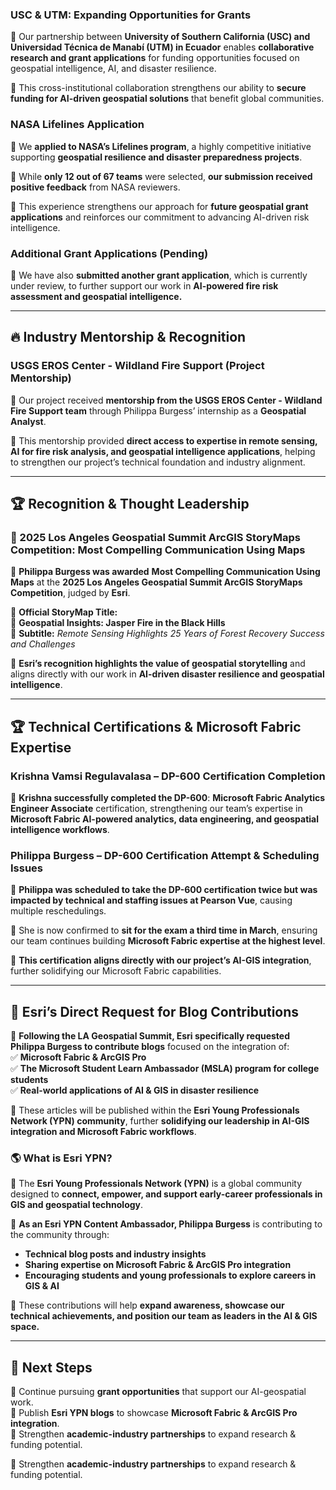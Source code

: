 
### **USC & UTM: Expanding Opportunities for Grants**  
📌 Our partnership between **University of Southern California (USC) and Universidad Técnica de Manabí (UTM) in Ecuador** enables **collaborative research and grant applications** for funding opportunities focused on geospatial intelligence, AI, and disaster resilience.  

📌 This cross-institutional collaboration strengthens our ability to **secure funding for AI-driven geospatial solutions** that benefit global communities.  

### **NASA Lifelines Application**  
📌 We **applied to NASA’s Lifelines program**, a highly competitive initiative supporting **geospatial resilience and disaster preparedness projects**.  

📌 While **only 12 out of 67 teams** were selected, **our submission received positive feedback** from NASA reviewers.  

📌 This experience strengthens our approach for **future geospatial grant applications** and reinforces our commitment to advancing AI-driven risk intelligence.  

### **Additional Grant Applications (Pending)**  
📌 We have also **submitted another grant application**, which is currently under review, to further support our work in **AI-powered fire risk assessment and geospatial intelligence.**  

---

## 🔥 **Industry Mentorship & Recognition**  

### **USGS EROS Center - Wildland Fire Support (Project Mentorship)**  
📌 Our project received **mentorship from the USGS EROS Center - Wildland Fire Support team** through Philippa Burgess’ internship as a **Geospatial Analyst**.  

📌 This mentorship provided **direct access to expertise in remote sensing, AI for fire risk analysis, and geospatial intelligence applications**, helping to strengthen our project’s technical foundation and industry alignment.  

---

## 🏆 **Recognition & Thought Leadership**  

### **🏅 2025 Los Angeles Geospatial Summit ArcGIS StoryMaps Competition: Most Compelling Communication Using Maps**  
📌 **Philippa Burgess was awarded** **Most Compelling Communication Using Maps** at the **2025 Los Angeles Geospatial Summit ArcGIS StoryMaps Competition**, judged by **Esri**.  

📌 **Official StoryMap Title:**  
📍 **Geospatial Insights: Jasper Fire in the Black Hills**  
📍 **Subtitle:** _Remote Sensing Highlights 25 Years of Forest Recovery Success and Challenges_  

📌 **Esri’s recognition highlights the value of geospatial storytelling** and aligns directly with our work in **AI-driven disaster resilience and geospatial intelligence**.  

---

## 🏆 **Technical Certifications & Microsoft Fabric Expertise**  

### **Krishna Vamsi Regulavalasa – DP-600 Certification Completion**  
📌 **Krishna successfully completed the DP-600**: **Microsoft Fabric Analytics Engineer Associate** certification, strengthening our team’s expertise in **Microsoft Fabric AI-powered analytics, data engineering, and geospatial intelligence workflows**.  

### **Philippa Burgess – DP-600 Certification Attempt & Scheduling Issues**  
📌 **Philippa was scheduled to take the DP-600 certification twice but was impacted by technical and staffing issues at Pearson Vue**, causing multiple reschedulings.  

📌 She is now confirmed to **sit for the exam a third time in March**, ensuring our team continues building **Microsoft Fabric expertise at the highest level**.  

📌 **This certification aligns directly with our project’s AI-GIS integration**, further solidifying our Microsoft Fabric capabilities.  

---

## 📝 **Esri’s Direct Request for Blog Contributions**  
📌 **Following the LA Geospatial Summit, Esri specifically requested Philippa Burgess to contribute blogs** focused on the integration of:  
✅ **Microsoft Fabric & ArcGIS Pro**  
✅ **The Microsoft Student Learn Ambassador (MSLA) program for college students**  
✅ **Real-world applications of AI & GIS in disaster resilience**  

📌 These articles will be published within the **Esri Young Professionals Network (YPN) community**, further **solidifying our leadership in AI-GIS integration and Microsoft Fabric workflows**.  

### **🌎 What is Esri YPN?**  
📌 The **Esri Young Professionals Network (YPN)** is a global community designed to **connect, empower, and support early-career professionals in GIS and geospatial technology**.  

📌 **As an Esri YPN Content Ambassador, Philippa Burgess** is contributing to the community through:  
- **Technical blog posts and industry insights**  
- **Sharing expertise on Microsoft Fabric & ArcGIS Pro integration**  
- **Encouraging students and young professionals to explore careers in GIS & AI**  

📌 These contributions will help **expand awareness, showcase our technical achievements, and position our team as leaders in the AI & GIS space.**  

---

## **🚀 Next Steps**  
🔹 Continue pursuing **grant opportunities** that support our AI-geospatial work.  
🔹 Publish **Esri YPN blogs** to showcase **Microsoft Fabric & ArcGIS Pro integration**.  
🔹 Strengthen **academic-industry partnerships** to expand research & funding potential.  

🔹 Strengthen **academic-industry partnerships** to expand research & funding potential.  
